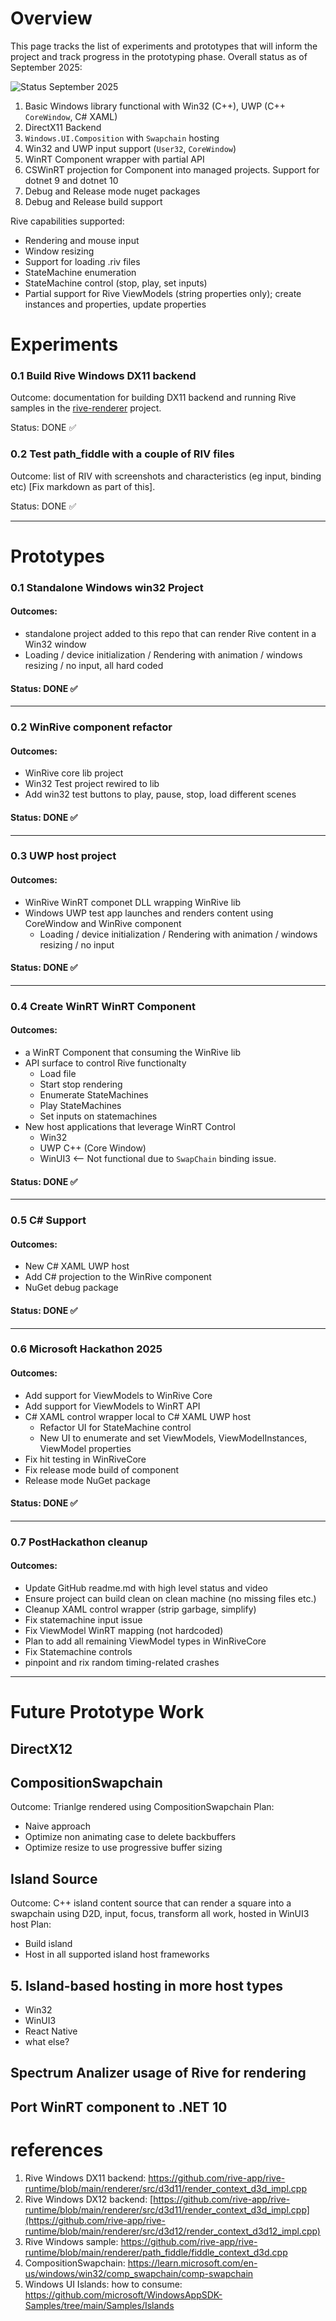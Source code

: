 # Overview
This page tracks the list of experiments and prototypes that will inform the project and track progress in the prototyping phase.  Overall status as of September 2025:

![Status September 2025](Images/Status-9-19-25.png)
1. Basic Windows library functional with Win32 (C++), UWP (C++ `CoreWindow`, C# XAML)
2. DirectX11 Backend
3. `Windows.UI.Composition` with `Swapchain` hosting
4. Win32 and UWP input support (`User32`, `CoreWindow`)
5. WinRT Component wrapper with partial API
6. CSWinRT projection for Component into managed projects.  Support for dotnet 9 and dotnet 10
7. Debug and Release mode nuget packages
8. Debug and Release build support  

Rive capabilities supported:
- Rendering and mouse input
- Window resizing
- Support for loading .riv files
- StateMachine enumeration 
- StateMachine control (stop, play, set inputs)
- Partial support for Rive ViewModels (string properties only); create instances and properties, update properties

# Experiments

### 0.1 Build Rive Windows DX11 backend
Outcome: documentation for building DX11 backend and running Rive samples in the [rive-renderer](https://github.com/rive-app/rive-runtime/tree/main/renderer) project.

Status: DONE ✅

### 0.2 Test path_fiddle with a couple of RIV files
Outcome: list of RIV with screenshots and characteristics (eg input, binding etc) [Fix markdown as part of this].

Status: DONE ✅

---

# Prototypes

### 0.1 Standalone Windows win32 Project
#### Outcomes:
- standalone project added to this repo that can render Rive content in a Win32 window
- Loading / device initialization / Rendering with animation / windows resizing / no input, all hard coded

#### Status: DONE ✅
---
### 0.2 WinRive component refactor
#### Outcomes:
- WinRive core lib project
- Win32 Test project rewired to lib
- Add win32 test buttons to play, pause, stop, load different scenes

#### Status: DONE ✅
---
### 0.3 UWP host project
#### Outcomes: 
- WinRive WinRT componet DLL wrapping WinRive lib
- Windows UWP test app launches and renders content using CoreWindow and WinRive component
    - Loading / device initialization / Rendering with animation / windows resizing / no input

#### Status: DONE ✅
---
### 0.4 Create WinRT WinRT Component
#### Outcomes:
- a WinRT Component that consuming the WinRive lib
- API surface to control Rive functionalty
    - Load file
    - Start stop rendering
    - Enumerate StateMachines
    - Play StateMachines
    - Set inputs on statemachines
- New host applications that leverage WinRT Control
    - Win32
    - UWP C++ (Core Window)
    - WinUI3 <-- Not functional due to `SwapChain` binding issue.

#### Status: DONE ✅
---
### 0.5 C# Support
#### Outcomes:
- New C# XAML UWP host
- Add C# projection to the WinRive component
- NuGet debug package

#### Status: DONE ✅
---
### 0.6 Microsoft Hackathon 2025
#### Outcomes:
- Add support for ViewModels to WinRive Core
- Add support for ViewModels to WinRT API
- C# XAML control wrapper local to C# XAML UWP host
    - Refactor UI for StateMachine control
    - New UI to enumerate and set ViewModels, ViewModelInstances, ViewModel properties
- Fix hit testing in WinRiveCore
- Fix release mode build of component
- Release mode NuGet package

#### Status: DONE ✅
---
### 0.7 PostHackathon cleanup
#### Outcomes:
- Update GitHub readme.md with high level status and video
- Ensure project can build clean on clean machine (no missing files etc.)
- Cleanup XAML control wrapper (strip garbage, simplify)
- Fix statemachine input issue
- Fix ViewModel WinRT mapping (not hardcoded)
- Plan to add all remaining ViewModel types in WinRiveCore
- Fix Statemachine controls
- pinpoint and rix random timing-related crashes
---

# Future Prototype Work

## DirectX12

## CompositionSwapchain
Outcome:  Trianlge rendered using CompositionSwapchain
Plan:
- Naive approach
- Optimize non animating case to delete backbuffers
- Optimize resize to use progressive buffer sizing

## Island Source
Outcome: C++ island content source that can render a square into a swapchain using D2D, input, focus, transform all work, hosted in WinUI3 host
Plan:
- Build island
- Host in all supported island host frameworks

## 5. Island-based hosting in more host types
- Win32
- WinUI3
- React Native
- what else?

## Spectrum Analizer usage of Rive for rendering 
## Port WinRT component to .NET 10

# references
1. Rive Windows DX11 backend: https://github.com/rive-app/rive-runtime/blob/main/renderer/src/d3d11/render_context_d3d_impl.cpp
2. Rive Windows DX12 backend: [https://github.com/rive-app/rive-runtime/blob/main/renderer/src/d3d11/render_context_d3d_impl.cpp](https://github.com/rive-app/rive-runtime/blob/main/renderer/src/d3d12/render_context_d3d12_impl.cpp)
3. Rive Windows sample: https://github.com/rive-app/rive-runtime/blob/main/renderer/path_fiddle/fiddle_context_d3d.cpp
4. CompositionSwapchain: https://learn.microsoft.com/en-us/windows/win32/comp_swapchain/comp-swapchain
5. Windows UI Islands: how to consume: https://github.com/microsoft/WindowsAppSDK-Samples/tree/main/Samples/Islands
